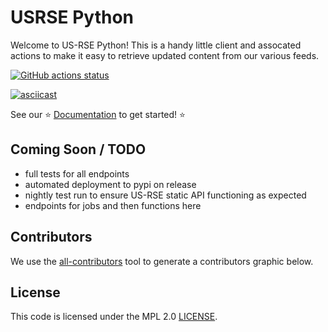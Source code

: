 # USRSE Python

Welcome to US-RSE Python! This is a handy little client and assocated actions to make it easy
to retrieve updated content from our various feeds.

[![GitHub actions status](https://github.com/USRSE/usrse-python/workflows/usrse-python/badge.svg?branch=main)](https://github.com/USRSE/usrse-python/actions?query=branch%3Amain+workflow%3Ausrse-python)

[![asciicast](https://asciinema.org/a/472034.svg)](https://asciinema.org/a/472034?speed=2)

See our ⭐️ [Documentation](https://us-rse.org/usrse-python/) to get started! ⭐️

## Coming Soon / TODO

 - full tests for all endpoints
 - automated deployment to pypi on release
 - nightly test run to ensure US-RSE static API functioning as expected
 - endpoints for jobs and then functions here

## Contributors

We use the [all-contributors](https://github.com/all-contributors/all-contributors) 
tool to generate a contributors graphic below.

<!-- ALL-CONTRIBUTORS-LIST:START - Do not remove or modify this section -->
<!-- prettier-ignore-start -->
<!-- markdownlint-disable -->

<!-- markdownlint-restore -->
<!-- prettier-ignore-end -->

<!-- ALL-CONTRIBUTORS-LIST:END -->

## License

This code is licensed under the MPL 2.0 [LICENSE](LICENSE).
